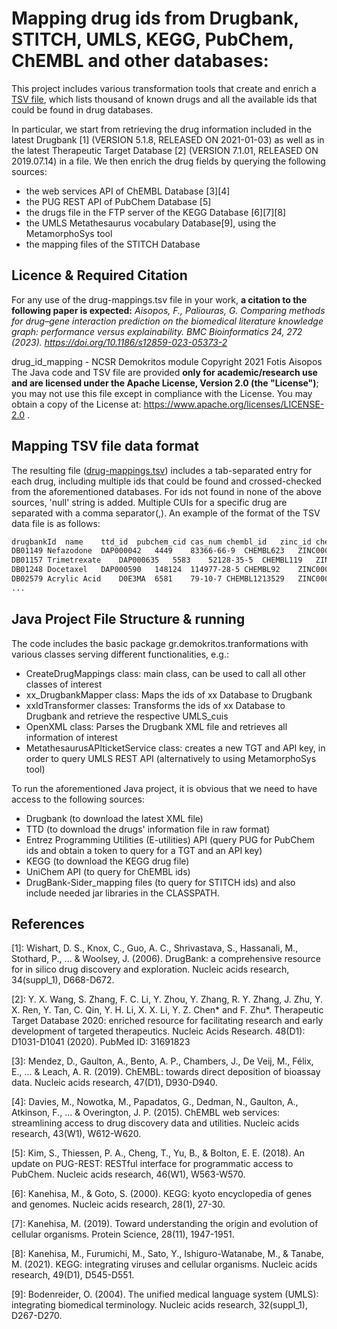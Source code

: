 # Mapping drug ids from Drugbank, STITCH, UMLS, KEGG, PubChem, ChEMBL and other databases:

This project includes various transformation tools that create and enrich a [TSV file](https://github.com/iit-Demokritos/drug_id_mapping/blob/main/drug-mappings.tsv), which lists thousand of known drugs and all the available ids that could be found in drug databases.

In particular, we start from retrieving the drug information included in the latest Drugbank [1] (VERSION 5.1.8, RELEASED ON 2021-01-03) as well as in the latest Therapeutic Target Database [2] (VERSION 7.1.01, RELEASED ON 2019.07.14) in a file.
We then enrich the drug fields by querying the following sources:
-  the web services API of ChEMBL Database [3][4]
-  the PUG REST API of PubChem Database [5]
-  the drugs file in the FTP server of the KEGG Database [6][7][8]
-  the UMLS Metathesaurus vocabulary Database[9], using the MetamorphoSys tool 
-  the mapping files of the STITCH Database 


## Licence & Required Citation
For any use of the drug-mappings.tsv file in your work, **a citation to the following paper is expected:**
*Aisopos, F., Paliouras, G. Comparing methods for drug–gene interaction prediction on the biomedical literature knowledge graph: performance versus explainability. BMC Bioinformatics 24, 272 (2023). https://doi.org/10.1186/s12859-023-05373-2*

drug_id_mapping - NCSR Demokritos module Copyright 2021 Fotis Aisopos
The Java code and TSV file are provided **only for academic/research use and are licensed under the Apache License, Version 2.0 (the "License")**; you may not use this file except in compliance with the License. You may obtain a copy of the License at: https://www.apache.org/licenses/LICENSE-2.0 .

## Mapping TSV file data format

The resulting file ([drug-mappings.tsv](https://github.com/iit-Demokritos/drug_id_mapping/blob/main/drug-mappings.tsv)) includes a tab-separated entry for each drug, including multiple ids that could be found and crossed-checked from the aforementioned databases.
For ids not found in none of the above sources, 'null' string is added. Multiple CUIs for a specific drug are separated with a comma separator(,).
An example of the format of the TSV data file is as follows:

```sh
drugbankId	name	ttd_id	pubchem_cid	cas_num	chembl_id	zinc_id	chebi_id	kegg_cid	kegg_id	bindingDB_id	UMLS_cuis stitch_id
DB01149	Nefazodone	DAP000042	4449	83366-66-9	CHEMBL623	ZINC000000538065	7494	C07256	D08257	50069447	C0068485  CID000004449
DB01157	Trimetrexate	DAP000635	5583	52128-35-5	CHEMBL119	ZINC000000598852	9737	C11154	D06238	18268	C0085176  CID100005582
DB01248	Docetaxel	DAP000590	148124	114977-28-5	CHEMBL92	ZINC000085537053	4672	C11231	D02165	36351	C0246415,C0771375 CID100003143
DB02579	Acrylic Acid	D0E3MA	6581	79-10-7	CHEMBL1213529	ZINC000000895281	18308	C00511	null	null	null  null
...
```

## Java Project File Structure & running

The code includes the basic package gr.demokritos.tranformations with various classes serving different functionalities, e.g.:
- CreateDrugMappings class: main class, can be used to call all other classes of interest
- xx_DrugbankMapper class: Maps the ids of xx Database to Drugbank
- xxIdTransformer classes: Transforms the ids of xx Database to Drugbank and retrieve the respective UMLS_cuis
- OpenXML class: Parses the Drugbank XML file and retrieves all information of interest
- MetathesaurusAPIticketService class: creates a new TGT and API key, in order to query UMLS REST API (alternatively to using MetamorphoSys tool)

To run the aforementioned Java project, it is obvious that we need to have access to the following sources:
- Drugbank (to download the latest XML file)
- TTD (to download the drugs' information file in raw format)
- Entrez Programming Utilities (E-utilities) API (query PUG for PubChem ids and obtain a token to query for a TGT and an API key)
- KEGG (to download the KEGG drug file)
- UniChem API (to query for ChEMBL ids)
- DrugBank-Sider_mapping files (to query for STITCH ids)
and also include needed jar libraries in the CLASSPATH.

## References
[1]: Wishart, D. S., Knox, C., Guo, A. C., Shrivastava, S., Hassanali, M., Stothard, P., ... & Woolsey, J. (2006). DrugBank: a comprehensive resource for in silico drug discovery and exploration. Nucleic acids research, 34(suppl_1), D668-D672.

[2]: Y. X. Wang, S. Zhang, F. C. Li, Y. Zhou, Y. Zhang, R. Y. Zhang, J. Zhu, Y. X. Ren, Y. Tan, C. Qin, Y. H. Li, X. X. Li, Y. Z. Chen* and F. Zhu*. Therapeutic Target Database 2020: enriched resource for facilitating research and early development of targeted therapeutics. Nucleic Acids Research. 48(D1): D1031-D1041 (2020). PubMed ID: 31691823

[3]: Mendez, D., Gaulton, A., Bento, A. P., Chambers, J., De Veij, M., Félix, E., ... & Leach, A. R. (2019). ChEMBL: towards direct deposition of bioassay data. Nucleic acids research, 47(D1), D930-D940.

[4]: Davies, M., Nowotka, M., Papadatos, G., Dedman, N., Gaulton, A., Atkinson, F., ... & Overington, J. P. (2015). ChEMBL web services: streamlining access to drug discovery data and utilities. Nucleic acids research, 43(W1), W612-W620.

[5]: Kim, S., Thiessen, P. A., Cheng, T., Yu, B., & Bolton, E. E. (2018). An update on PUG-REST: RESTful interface for programmatic access to PubChem. Nucleic acids research, 46(W1), W563-W570.

[6]: Kanehisa, M., & Goto, S. (2000). KEGG: kyoto encyclopedia of genes and genomes. Nucleic acids research, 28(1), 27-30.

[7]: Kanehisa, M. (2019). Toward understanding the origin and evolution of cellular organisms. Protein Science, 28(11), 1947-1951.

[8]: Kanehisa, M., Furumichi, M., Sato, Y., Ishiguro-Watanabe, M., & Tanabe, M. (2021). KEGG: integrating viruses and cellular organisms. Nucleic acids research, 49(D1), D545-D551.

[9]: Bodenreider, O. (2004). The unified medical language system (UMLS): integrating biomedical terminology. Nucleic acids research, 32(suppl_1), D267-D270.

